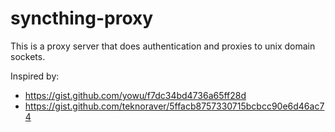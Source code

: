 syncthing-proxy
===============

This is a proxy server that does authentication and proxies to unix domain
sockets.

Inspired by:

- https://gist.github.com/yowu/f7dc34bd4736a65ff28d
- https://gist.github.com/teknoraver/5ffacb8757330715bcbcc90e6d46ac74
